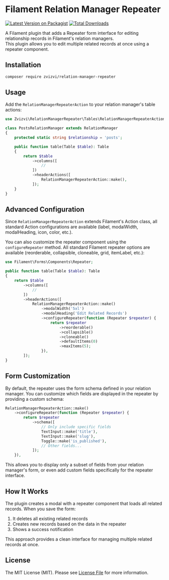 # Filament Relation Manager Repeater

[![Latest Version on Packagist](https://img.shields.io/packagist/v/zvizvi/relation-manager-repeater.svg?style=flat-square)](https://packagist.org/packages/zvizvi/relation-manager-repeater)
[![Total Downloads](https://img.shields.io/packagist/dt/zvizvi/relation-manager-repeater.svg?style=flat-square)](https://packagist.org/packages/zvizvi/relation-manager-repeater)

A Filament plugin that adds a Repeater form interface for editing relationship records in Filament's relation managers.  
This plugin allows you to edit multiple related records at once using a repeater component.

## Installation

```bash
composer require zvizvi/relation-manager-repeater
```

## Usage

Add the `RelationManagerRepeaterAction` to your relation manager's table actions:

```php
use Zvizvi\RelationManagerRepeater\Tables\RelationManagerRepeaterAction;

class PostsRelationManager extends RelationManager
{
    protected static string $relationship = 'posts';

    public function table(Table $table): Table
    {
        return $table
            ->columns([
                //
            ])
            ->headerActions([
                RelationManagerRepeaterAction::make(),
            ]);
    }
}
```

## Advanced Configuration

Since `RelationManagerRepeaterAction` extends Filament's Action class, all standard Action configurations are available (label, modalWidth, modalHeading, icon, color, etc.).

You can also customize the repeater component using the `configureRepeater` method. All standard Filament repeater options are available (reorderable, collapsible, cloneable, grid, itemLabel, etc.):

```php
use Filament\Forms\Components\Repeater;

public function table(Table $table): Table
{
    return $table
        ->columns([
            //
        ])
        ->headerActions([
            RelationManagerRepeaterAction::make()
                ->modalWidth('5xl')
                ->modalHeading('Edit Related Records')
                ->configureRepeater(function (Repeater $repeater) {
                    return $repeater
                        ->reorderable()
                        ->collapsible()
                        ->cloneable()
                        ->defaultItems(0)
                        ->maxItems(5);
                }),
        ]);
}
```

## Form Customization

By default, the repeater uses the form schema defined in your relation manager. You can customize which fields are displayed in the repeater by providing a custom schema:

```php
RelationManagerRepeaterAction::make()
    ->configureRepeater(function (Repeater $repeater) {
        return $repeater
            ->schema([
                // Only include specific fields
                TextInput::make('title'),
                TextInput::make('slug'),
                Toggle::make('is_published'),
                // Other fields...
            ]);
    }),
```

This allows you to display only a subset of fields from your relation manager's form, or even add custom fields specifically for the repeater interface.

## How It Works

The plugin creates a modal with a repeater component that loads all related records. When you save the form:

1. It deletes all existing related records
2. Creates new records based on the data in the repeater
3. Shows a success notification

This approach provides a clean interface for managing multiple related records at once.

## License

The MIT License (MIT). Please see [License File](LICENSE.md) for more information.
